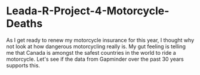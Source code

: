 # Leada-R-Project-4-Motorcycle-Deaths
As I get ready to renew my motorcycle insurance for this year, I thought why not look at how dangerous motorcycling really is. My gut feeling is telling me that Canada is amongst the safest countries in the world to ride a motorcycle. Let's see if the data from Gapminder over the past 30 years supports this.
